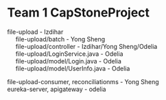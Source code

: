 # Team 1 CapStoneProject
file-upload - Izdihar \
 &nbsp;&nbsp;&nbsp;&nbsp; file-upload/batch - Yong Sheng \
 &nbsp;&nbsp;&nbsp;&nbsp; file-upload/controller - Izdihar/Yong Sheng/Odelia \
 &nbsp;&nbsp;&nbsp;&nbsp; file-upload/LoginService.java - Odelia \
 &nbsp;&nbsp;&nbsp;&nbsp; file-upload/model/Login.java - Odelia \
 &nbsp;&nbsp;&nbsp;&nbsp;  file-upload/model/UserInfo.java - Odelia 


file-upload-consumer, reconciliationms - Yong Sheng \
eureka-server, apigateway - odelia
